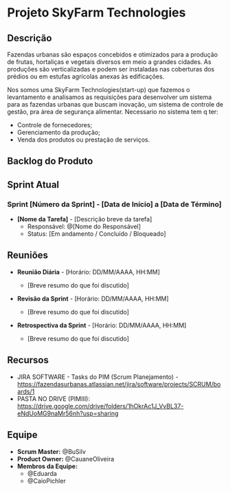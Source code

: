 # Projeto SkyFarm Technologies

## Descrição
Fazendas urbanas são espaços concebidos e otimizados para a produção de frutas, hortaliças e vegetais diversos em meio a grandes cidades. As produções são verticalizadas e podem ser instaladas nas coberturas dos prédios ou em estufas agrícolas anexas às edificações.

Nos somos uma SkyFarm Technologies(start-up) que fazemos o levantamento e analisamos as requisições para desenvolver um sistema para as fazendas urbanas que buscam inovação, um sistema de controle de gestão, pra área de segurança alimentar.
Necessario no sistema tem q ter:
 - Controle de fornecedores;
 - Gerenciamento da produção;
 - Venda dos produtos ou prestação de serviços.


## Backlog do Produto


## Sprint Atual
### Sprint [Número da Sprint] - [Data de Início] a [Data de Término]


- **[Nome da Tarefa]** - [Descrição breve da tarefa]
  - Responsável: @[Nome do Responsável]
  - Status: [Em andamento / Concluído / Bloqueado]
  
## Reuniões

- **Reunião Diária** - [Horário: DD/MM/AAAA, HH:MM]
  - [Breve resumo do que foi discutido]

- **Revisão da Sprint** - [Horário: DD/MM/AAAA, HH:MM]
  - [Breve resumo do que foi discutido]

- **Retrospectiva da Sprint** - [Horário: DD/MM/AAAA, HH:MM]
  - [Breve resumo do que foi discutido]

## Recursos
- JIRA SOFTWARE - Tasks do PIM (Scrum Planejamento) - https://fazendasurbanas.atlassian.net/jira/software/projects/SCRUM/boards/1
- PASTA NO DRIVE (PIMIII): https://drive.google.com/drive/folders/1hOkrAc1J_VvBL37-eNdUoMG9naMr56nh?usp=sharing

## Equipe
- **Scrum Master:** @BuSilv
- **Product Owner:** @CauaneOliveira
- **Membros da Equipe:**
  - @Eduarda
  - @CaioPichler
